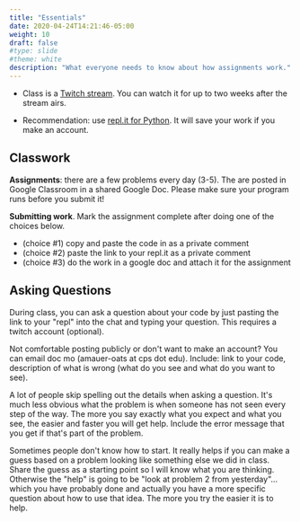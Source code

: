 ```yaml
---
title: "Essentials"
date: 2020-04-24T14:21:46-05:00
weight: 10
draft: false
#type: slide
#theme: white
description: "What everyone needs to know about how assignments work."
---
```


* Class is a [Twitch stream](https://twitch.tv/docmo_cs). You can
  watch it for up to two weeks after the stream airs.

* Recommendation: use [repl.it for
  Python](https://repl.it/languages/python3). It will save your work
  if you make an account.
  
## Classwork

**Assignments**: there are a few problems every day (3-5). The are
  posted in Google Classroom in a shared Google Doc. Please make sure
  your program runs before you submit it!

**Submitting work**. Mark the assignment complete after doing one of the
  choices below.

   - (choice #1) copy and paste the code in as a private comment 
   - (choice #2) paste the link to your repl.it as a private comment
   - (choice #3) do the work in a google doc and attach it for the
      assignment

## Asking Questions 

During class, you can ask a question about your code by just pasting
the link to your "repl" into the chat and typing your question. 
This requires a twitch account (optional).

Not comfortable posting publicly or don't want to make an account?
You can email doc mo (amauer-oats at cps dot edu). Include: link to
your code, description of what is wrong (what do you see and what do
you want to see). 

A lot of people skip spelling out the details when asking a
question. It's much less obvious what the problem is when someone has
not seen every step of the way. The more you say exactly what you
expect and what you see, the easier and faster you will get
help. Include the error message that you get if that's part of the
problem.

Sometimes people don't know how to start. It really helps if you can
make a guess based on a problem looking like something else we did in
class. Share the guess as a starting point so I will know what you are
thinking. Otherwise the "help" is going to be "look at problem 2 from
yesterday"... which you have probably done and actually you have a
more specific question about how to use that idea. The more you try
the easier it is to help.







